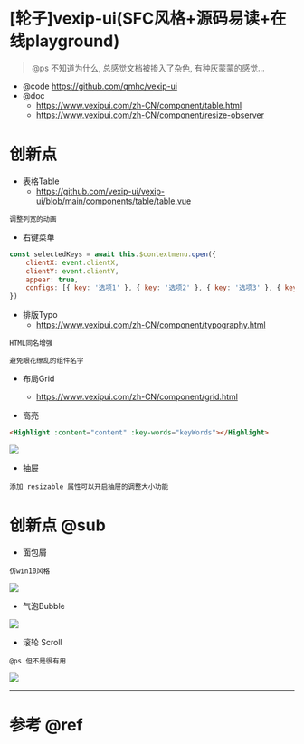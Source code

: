 # [轮子]vexip-ui(SFC风格+源码易读+在线playground)

> @ps 不知道为什么, 总感觉文档被掺入了杂色, 有种灰蒙蒙的感觉...

- @code https://github.com/qmhc/vexip-ui
- @doc 
    - https://www.vexipui.com/zh-CN/component/table.html
    - https://www.vexipui.com/zh-CN/component/resize-observer

# 创新点

- 表格Table
    - https://github.com/vexip-ui/vexip-ui/blob/main/components/table/table.vue

```
调整列宽的动画
```

- 右键菜单

```js
const selectedKeys = await this.$contextmenu.open({
    clientX: event.clientX,
    clientY: event.clientY,
    appear: true,
    configs: [{ key: '选项1' }, { key: '选项2' }, { key: '选项3' }, { key: '选项4' }]
})
```

- 排版Typo
    - https://www.vexipui.com/zh-CN/component/typography.html

```
HTML同名增强

避免眼花缭乱的组件名字
```

- 布局Grid
    - https://www.vexipui.com/zh-CN/component/grid.html

- 高亮

```html
<Highlight :content="content" :key-words="keyWords"></Highlight>
```

![](https://luo0412.oss-cn-hangzhou.aliyuncs.com/1688308990253-DDNPzd2BA5Gs-image.png)

- 抽屉

```
添加 resizable 属性可以开启抽屉的调整大小功能
```

# 创新点 @sub

- 面包屑

```
仿win10风格
```

![](https://luo0412.oss-cn-hangzhou.aliyuncs.com/1688308493799-ix4DG85HCfRK-image.png)

- 气泡Bubble

![](https://luo0412.oss-cn-hangzhou.aliyuncs.com/1688308892802-GMYQhp7P7DEX-image.png)

- 滚轮 Scroll

```
@ps 但不是很有用
```

![](https://luo0412.oss-cn-hangzhou.aliyuncs.com/1688308872887-f5m4HazZ7nEt-image.png)

---

# 参考 @ref